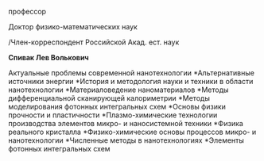 профессор

Доктор физико-математических наук

/Член-корреспондент Российской Акад. ест. наук

**Спивак Лев Волькович**

Актуальные проблемы современной нанотехнологии
	*Альтернативные источники энергии
	*История и методология науки и техники в области нанотехнологии
	*Материаловедение наноматериалов
	*Методы дифференциальной сканирующей калориметрии
	*Методы моделирования фотонных интегральных схем
	*Основы физики прочности и пластичности
	*Плазмо-химические технологии производства элементов микро- и наносистемной техники
	*Физика реального кристалла
	*Физико-химические основы процессов микро- и нанотехнологии
	*Численные методы в нанотехнологиях
	*Элементы фотонных интегральных схем